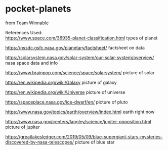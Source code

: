 # pocket-planets
from Team Winnable


References Used:  
https://www.space.com/36935-planet-classification.html types of planet

https://nssdc.gsfc.nasa.gov/planetary/factsheet/ factsheet on data

https://solarsystem.nasa.gov/solar-system/our-solar-system/overview/ nasa space data and info

https://www.brainpop.com/science/space/solarsystem/ picture of solar

https://en.wikipedia.org/wiki/Galaxy picture of galaxy

https://en.wikipedia.org/wiki/Universe picture of universe

https://spaceplace.nasa.gov/ice-dwarf/en/ picture of pluto

https://www.nasa.gov/topics/earth/overview/index.html earth right now

https://www.nasa.gov/centers/langley/science/jupiter-opposition.html picture of jupiter

https://greatlakesledger.com/2019/05/09/blue-supergiant-stars-mysteries-discovered-by-nasa-telescopes/ 
picture of blue star
